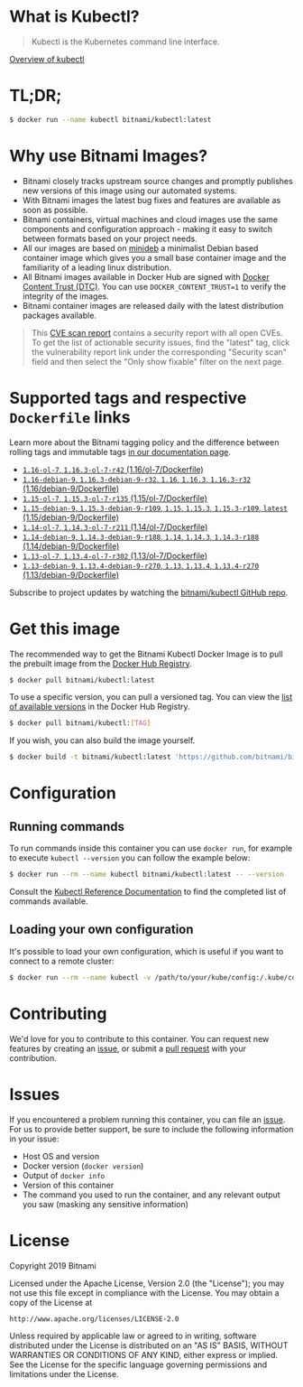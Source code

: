 
# What is Kubectl?

> Kubectl is the Kubernetes command line interface.

[Overview of kubectl](https://kubernetes.io/docs/reference/kubectl/overview/)

# TL;DR;

```bash
$ docker run --name kubectl bitnami/kubectl:latest
```

# Why use Bitnami Images?

* Bitnami closely tracks upstream source changes and promptly publishes new versions of this image using our automated systems.
* With Bitnami images the latest bug fixes and features are available as soon as possible.
* Bitnami containers, virtual machines and cloud images use the same components and configuration approach - making it easy to switch between formats based on your project needs.
* All our images are based on [minideb](https://github.com/bitnami/minideb) a minimalist Debian based container image which gives you a small base container image and the familiarity of a leading linux distribution.
* All Bitnami images available in Docker Hub are signed with [Docker Content Trust (DTC)](https://docs.docker.com/engine/security/trust/content_trust/). You can use `DOCKER_CONTENT_TRUST=1` to verify the integrity of the images.
* Bitnami container images are released daily with the latest distribution packages available.


> This [CVE scan report](https://quay.io/repository/bitnami/kubectl?tab=tags) contains a security report with all open CVEs. To get the list of actionable security issues, find the "latest" tag, click the vulnerability report link under the corresponding "Security scan" field and then select the "Only show fixable" filter on the next page.

# Supported tags and respective `Dockerfile` links

Learn more about the Bitnami tagging policy and the difference between rolling tags and immutable tags [in our documentation page](https://docs.bitnami.com/containers/how-to/understand-rolling-tags-containers/).


* [`1.16-ol-7`, `1.16.3-ol-7-r42` (1.16/ol-7/Dockerfile)](https://github.com/bitnami/bitnami-docker-kubectl/blob/1.16.3-ol-7-r42/1.16/ol-7/Dockerfile)
* [`1.16-debian-9`, `1.16.3-debian-9-r32`, `1.16`, `1.16.3`, `1.16.3-r32` (1.16/debian-9/Dockerfile)](https://github.com/bitnami/bitnami-docker-kubectl/blob/1.16.3-debian-9-r32/1.16/debian-9/Dockerfile)
* [`1.15-ol-7`, `1.15.3-ol-7-r135` (1.15/ol-7/Dockerfile)](https://github.com/bitnami/bitnami-docker-kubectl/blob/1.15.3-ol-7-r135/1.15/ol-7/Dockerfile)
* [`1.15-debian-9`, `1.15.3-debian-9-r109`, `1.15`, `1.15.3`, `1.15.3-r109`, `latest` (1.15/debian-9/Dockerfile)](https://github.com/bitnami/bitnami-docker-kubectl/blob/1.15.3-debian-9-r109/1.15/debian-9/Dockerfile)
* [`1.14-ol-7`, `1.14.3-ol-7-r211` (1.14/ol-7/Dockerfile)](https://github.com/bitnami/bitnami-docker-kubectl/blob/1.14.3-ol-7-r211/1.14/ol-7/Dockerfile)
* [`1.14-debian-9`, `1.14.3-debian-9-r188`, `1.14`, `1.14.3`, `1.14.3-r188` (1.14/debian-9/Dockerfile)](https://github.com/bitnami/bitnami-docker-kubectl/blob/1.14.3-debian-9-r188/1.14/debian-9/Dockerfile)
* [`1.13-ol-7`, `1.13.4-ol-7-r302` (1.13/ol-7/Dockerfile)](https://github.com/bitnami/bitnami-docker-kubectl/blob/1.13.4-ol-7-r302/1.13/ol-7/Dockerfile)
* [`1.13-debian-9`, `1.13.4-debian-9-r270`, `1.13`, `1.13.4`, `1.13.4-r270` (1.13/debian-9/Dockerfile)](https://github.com/bitnami/bitnami-docker-kubectl/blob/1.13.4-debian-9-r270/1.13/debian-9/Dockerfile)

Subscribe to project updates by watching the [bitnami/kubectl GitHub repo](https://github.com/bitnami/bitnami-docker-kubectl).

# Get this image

The recommended way to get the Bitnami Kubectl Docker Image is to pull the prebuilt image from the [Docker Hub Registry](https://hub.docker.com/r/bitnami/kubectl).

```bash
$ docker pull bitnami/kubectl:latest
```

To use a specific version, you can pull a versioned tag. You can view the [list of available versions](https://hub.docker.com/r/bitnami/kubectl/tags/) in the Docker Hub Registry.

```bash
$ docker pull bitnami/kubectl:[TAG]
```

If you wish, you can also build the image yourself.

```bash
$ docker build -t bitnami/kubectl:latest 'https://github.com/bitnami/bitnami-docker-kubectl.git#master:1.15/debian-9'
```

# Configuration

## Running commands

To run commands inside this container you can use `docker run`, for example to execute `kubectl --version` you can follow the example below:

```bash
$ docker run --rm --name kubectl bitnami/kubectl:latest -- --version
```

Consult the [Kubectl Reference Documentation](https://kubernetes.io/docs/reference/generated/kubectl/kubectl-commands) to find the completed list of commands available.

## Loading your own configuration

It's possible to load your own configuration, which is useful if you want to connect to a remote cluster:

```bash
$ docker run --rm --name kubectl -v /path/to/your/kube/config:/.kube/config bitnami/kubectl:latest
```

# Contributing

We'd love for you to contribute to this container. You can request new features by creating an [issue](https://github.com/bitnami/bitnami-docker-kubectl/issues), or submit a [pull request](https://github.com/bitnami/bitnami-docker-kubectl/pulls) with your contribution.

# Issues

If you encountered a problem running this container, you can file an [issue](https://github.com/bitnami/bitnami-docker-kubectl/issues). For us to provide better support, be sure to include the following information in your issue:

- Host OS and version
- Docker version (`docker version`)
- Output of `docker info`
- Version of this container
- The command you used to run the container, and any relevant output you saw (masking any sensitive information)

# License

Copyright 2019 Bitnami

Licensed under the Apache License, Version 2.0 (the "License");
you may not use this file except in compliance with the License.
You may obtain a copy of the License at

    http://www.apache.org/licenses/LICENSE-2.0

Unless required by applicable law or agreed to in writing, software
distributed under the License is distributed on an "AS IS" BASIS,
WITHOUT WARRANTIES OR CONDITIONS OF ANY KIND, either express or implied.
See the License for the specific language governing permissions and
limitations under the License.
